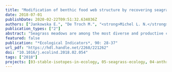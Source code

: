 ```yaml
---
title: "Modification of benthic food web structure by recovering seagrass meadows, as revealed by trophic markers and mixing models"
date: 2018-07-01
publishDate: 2020-02-22T09:51:32.634036Z
authors: ["Jankowska E.", "De Troch M.", "<strong>Michel L. N.</strong>", "Lepoint G.", "Włodarska-Kowalczuk M"]
publication_types: ["2"]
abstract: "Seagrass meadows are among the most diverse and productive coastal ecosystems in the world. Currently, the accelerating loss of these habitats is recognized worldwide. In the southern Baltic Sea, a natural recovery of *Zostera marina* meadows has occurred after a dramatic reduction within the last century. The aim of this study is to understand if and how the recovering eelgrass meadows affect the functioning of benthic ecosystems. The trophic links within the benthic food webs in the seagrass meadows and bare sandy bottoms were depicted and compared. The trophic connections were examined by combining stable isotope (SI) composition (δ<sup>13</sup>C, δ<sup>15</sup>N) and fatty acid (FA) profiles of meio- and macrofauna consumers and of potential food sources (particulate organic matter, surface sediment organic matter, epiphytes, microphytobenthos/bacteria and macrophytes) in a Bayesian mixing model framework (MixSIAR). Significantly higher amounts of the FA bacterial marker (C18:1ɷ7) were observed in meiofauna (approximately 40%) than in the macrofauna (1% on average), suggesting that bacteria are an important part of the meiofauna diet. The mixing model results indicated that the benthic consumers in the vegetated habitat utilized more food sources (e.g., epiphytes in the diets of meiofauna and macrofaunal grazers) and thus had a more diverse diet. Macrofaunal omnivores relied to a larger degree on animal-derived organic matter in vegetated habitat, which could be linked to higher invertebrate prey availability. The results highlight the importance of recovering seagrass meadows in driving the mechanisms responsible for food web organization. Any type of change to the state of seagrass meadows is crucial to the functioning and stability of marine ecosystems."
featured: false
publication: "*Ecological Indicators*, 90: 28-37"
url_pdf: "https://hdl.handle.net/2268/221262"
doi: "10.1016/j.ecolind.2018.02.054"
tags: ["2018"]
projects: [03-stable-isotopes-in-ecology, 05-seagrass-ecology, 04-anthropogenic-impacts]
---
```



